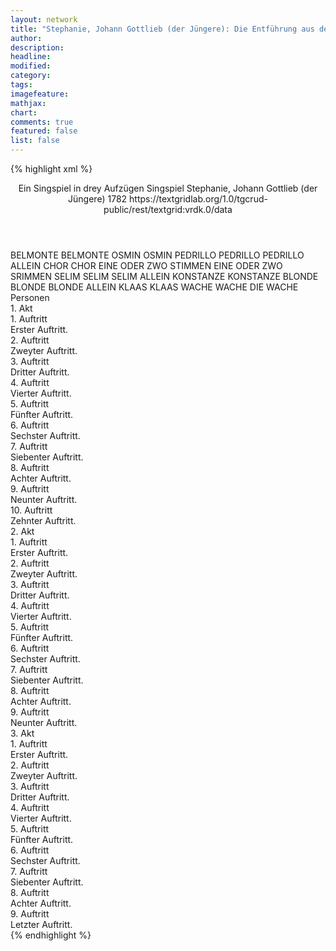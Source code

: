 ```yaml
---
layout: network
title: "Stephanie, Johann Gottlieb (der Jüngere): Die Entführung aus dem Serail (1782)"
author:
description:
headline:
modified:
category:
tags:
imagefeature: 
mathjax: 
chart: 
comments: true
featured: false
list: false
---
```

{% highlight xml %}
<?xml-model href="https://raw.githubusercontent.com/DLiNa/project/master/rules/lina.rnc"?><?xml-model href="https://raw.githubusercontent.com/DLiNa/project/master/rules/lina.sch"?>
<play xmlns="http://lina.digital">
  <header>
    <title>Die Entführung aus dem Serail</title>
    <subtitle>Ein Singspiel in drey Aufzügen</subtitle>
    <genretitle>Singspiel</genretitle>
    <author>Stephanie, Johann Gottlieb (der Jüngere)</author>
    <date type="print"/>
    <date type="premiere">1782</date>
    <date type="written"/>
    <source>https://textgridlab.org/1.0/tgcrud-public/rest/textgrid:vrdk.0/data</source>
  </header>
  <personae>
    <character>
      <name>BELMONTE</name>
      <alias xml:id="belmonte">
        <name>BELMONTE</name>
      </alias>
    </character>
    <character>
      <name>OSMIN</name>
      <alias xml:id="osmin">
        <name>OSMIN</name>
      </alias>
    </character>
    <character>
      <name>PEDRILLO</name>
      <alias xml:id="pedrillo">
        <name>PEDRILLO</name>
      </alias>
      <alias xml:id="pedrillo_allein">
        <name>PEDRILLO ALLEIN</name>
      </alias>
    </character>
    <character>
      <name>CHOR</name>
      <alias xml:id="chor">
        <name>CHOR</name>
      </alias>
    </character>
    <character>
      <name>EINE ODER ZWO STIMMEN</name>
      <alias xml:id="eine_oder_zwo_srimmen">
        <name>EINE ODER ZWO SRIMMEN</name>
      </alias>
    </character>
    <character>
      <name>SELIM</name>
      <alias xml:id="selim">
        <name>SELIM</name>
      </alias>
      <alias xml:id="selim_allein">
        <name>SELIM ALLEIN</name>
      </alias>
    </character>
    <character>
      <name>KONSTANZE</name>
      <alias xml:id="konstanze">
        <name>KONSTANZE</name>
      </alias>
    </character>
    <character>
      <name>BLONDE</name>
      <alias xml:id="blonde">
        <name>BLONDE</name>
      </alias>
      <alias xml:id="blonde_allein">
        <name>BLONDE ALLEIN</name>
      </alias>
    </character>
    <character>
      <name>KLAAS</name>
      <alias xml:id="klaas">
        <name>KLAAS</name>
      </alias>
    </character>
    <character>
      <name>WACHE</name>
      <alias xml:id="wache">
        <name>WACHE</name>
      </alias>
      <alias xml:id="die_wache">
        <name>DIE WACHE</name>
      </alias>
    </character>
  </personae>
  <text>
    <div>
      <head>Personen</head>
    </div>
    <div>
      <head>1. Akt</head>
      <div>
        <head>1. Auftritt</head>
        <div>
          <head>Erster Auftritt.</head>
          <sp who="#belmonte">
            <amount n="1" unit="speech_acts"/>
            <amount n="54" unit="words"/>
            <amount n="9" unit="lines"/>
            <amount n="271" unit="chars"/>
          </sp>
        </div>
      </div>
      <div>
        <head>2. Auftritt</head>
        <div>
          <head>Zweyter Auftritt.</head>
          <sp who="#osmin">
            <amount n="19" unit="speech_acts"/>
            <amount n="224" unit="words"/>
            <amount n="44" unit="lines"/>
            <amount n="1242" unit="chars"/>
          </sp>
          <sp who="#belmonte">
            <amount n="19" unit="speech_acts"/>
            <amount n="159" unit="words"/>
            <amount n="27" unit="lines"/>
            <amount n="825" unit="chars"/>
          </sp>
        </div>
      </div>
      <div>
        <head>3. Auftritt</head>
        <div>
          <head>Dritter Auftritt.</head>
          <sp who="#osmin">
            <amount n="6" unit="speech_acts"/>
            <amount n="244" unit="words"/>
            <amount n="28" unit="lines"/>
            <amount n="1338" unit="chars"/>
          </sp>
          <sp who="#pedrillo">
            <amount n="5" unit="speech_acts"/>
            <amount n="69" unit="words"/>
            <amount n="4" unit="lines"/>
            <amount n="344" unit="chars"/>
          </sp>
        </div>
      </div>
      <div>
        <head>4. Auftritt</head>
        <div>
          <head>Vierter Auftritt.</head>
          <sp who="#pedrillo">
            <amount n="12" unit="speech_acts"/>
            <amount n="518" unit="words"/>
            <amount n="1" unit="lines"/>
            <amount n="2925" unit="chars"/>
          </sp>
          <sp who="#belmonte">
            <amount n="11" unit="speech_acts"/>
            <amount n="125" unit="words"/>
            <amount n="9" unit="lines"/>
            <amount n="632" unit="chars"/>
          </sp>
        </div>
      </div>
      <div>
        <head>5. Auftritt</head>
        <div>
          <head>Fünfter Auftritt.</head>
          <sp who="#belmonte">
            <amount n="1" unit="speech_acts"/>
            <amount n="74" unit="words"/>
            <amount n="14" unit="lines"/>
            <amount n="373" unit="chars"/>
          </sp>
          <sp who="#pedrillo">
            <amount n="1" unit="speech_acts"/>
            <amount n="13" unit="words"/>
            <amount n="1" unit="lines"/>
            <amount n="91" unit="chars"/>
          </sp>
        </div>
      </div>
      <div>
        <head>6. Auftritt</head>
        <div>
          <head>Sechster Auftritt.</head>
          <sp who="#chor #eine_oder_zwo_srimmen">
            <amount n="2" unit="speech_acts"/>
            <amount n="34" unit="words"/>
            <amount n="8" unit="lines"/>
            <amount n="206" unit="chars"/>
          </sp>
          <sp who="#eine_oder_zwo_srimmen">
            <amount n="1" unit="speech_acts"/>
            <amount n="24" unit="words"/>
            <amount n="8" unit="lines"/>
            <amount n="138" unit="chars"/>
          </sp>
        </div>
      </div>
      <div>
        <head>7. Auftritt</head>
        <div>
          <head>Siebenter Auftritt.</head>
          <sp who="#selim">
            <amount n="9" unit="speech_acts"/>
            <amount n="171" unit="words"/>
            <amount n="7" unit="lines"/>
            <amount n="911" unit="chars"/>
          </sp>
          <sp who="#konstanze">
            <amount n="9" unit="speech_acts"/>
            <amount n="208" unit="words"/>
            <amount n="16" unit="lines"/>
            <amount n="1098" unit="chars"/>
          </sp>
        </div>
      </div>
      <div>
        <head>8. Auftritt</head>
        <div>
          <head>Achter Auftritt.</head>
          <sp who="#selim">
            <amount n="3" unit="speech_acts"/>
            <amount n="75" unit="words"/>
            <amount n="1" unit="lines"/>
            <amount n="429" unit="chars"/>
          </sp>
          <sp who="#pedrillo">
            <amount n="2" unit="speech_acts"/>
            <amount n="46" unit="words"/>
            <amount n="1" unit="lines"/>
            <amount n="263" unit="chars"/>
          </sp>
          <sp who="#belmonte">
            <amount n="1" unit="speech_acts"/>
            <amount n="17" unit="words"/>
            <amount n="1" unit="lines"/>
            <amount n="97" unit="chars"/>
          </sp>
        </div>
      </div>
      <div>
        <head>9. Auftritt</head>
        <div>
          <head>Neunter Auftritt.</head>
          <sp who="#pedrillo">
            <amount n="4" unit="speech_acts"/>
            <amount n="138" unit="words"/>
            <amount n="1" unit="lines"/>
            <amount n="772" unit="chars"/>
          </sp>
          <sp who="#belmonte">
            <amount n="3" unit="speech_acts"/>
            <amount n="56" unit="words"/>
            <amount n="2" unit="lines"/>
            <amount n="261" unit="chars"/>
          </sp>
        </div>
      </div>
      <div>
        <head>10. Auftritt</head>
        <div>
          <head>Zehnter Auftritt.</head>
          <sp who="#osmin">
            <amount n="12" unit="speech_acts"/>
            <amount n="203" unit="words"/>
            <amount n="13" unit="lines"/>
            <amount n="1063" unit="chars"/>
          </sp>
          <sp who="#pedrillo">
            <amount n="6" unit="speech_acts"/>
            <amount n="50" unit="words"/>
            <amount n="6" unit="lines"/>
            <amount n="286" unit="chars"/>
          </sp>
          <sp who="#belmonte">
            <amount n="2" unit="speech_acts"/>
            <amount n="16" unit="words"/>
            <amount n="2" unit="lines"/>
            <amount n="94" unit="chars"/>
          </sp>
          <sp who="#belmonte #pedrillo">
            <amount n="5" unit="speech_acts"/>
            <amount n="28" unit="words"/>
            <amount n="6" unit="lines"/>
            <amount n="132" unit="chars"/>
          </sp>
        </div>
      </div>
    </div>
    <div>
      <head>2. Akt</head>
      <div>
        <head>1. Auftritt</head>
        <div>
          <head>Erster Auftritt.</head>
          <sp who="#blonde">
            <amount n="22" unit="speech_acts"/>
            <amount n="481" unit="words"/>
            <amount n="28" unit="lines"/>
            <amount n="2663" unit="chars"/>
          </sp>
          <sp who="#osmin">
            <amount n="21" unit="speech_acts"/>
            <amount n="347" unit="words"/>
            <amount n="23" unit="lines"/>
            <amount n="1802" unit="chars"/>
          </sp>
        </div>
      </div>
      <div>
        <head>2. Auftritt</head>
        <div>
          <head>Zweyter Auftritt.</head>
          <sp who="#blonde">
            <amount n="7" unit="speech_acts"/>
            <amount n="222" unit="words"/>
            <amount n="2" unit="lines"/>
            <amount n="1240" unit="chars"/>
          </sp>
          <sp who="#konstanze">
            <amount n="6" unit="speech_acts"/>
            <amount n="177" unit="words"/>
            <amount n="19" unit="lines"/>
            <amount n="995" unit="chars"/>
          </sp>
        </div>
      </div>
      <div>
        <head>3. Auftritt</head>
        <div>
          <head>Dritter Auftritt.</head>
          <sp who="#selim">
            <amount n="5" unit="speech_acts"/>
            <amount n="75" unit="words"/>
            <amount n="4" unit="lines"/>
            <amount n="389" unit="chars"/>
          </sp>
          <sp who="#konstanze">
            <amount n="5" unit="speech_acts"/>
            <amount n="209" unit="words"/>
            <amount n="18" unit="lines"/>
            <amount n="1122" unit="chars"/>
          </sp>
        </div>
      </div>
      <div>
        <head>4. Auftritt</head>
        <div>
          <head>Vierter Auftritt.</head>
          <sp who="#selim_allein">
            <amount n="1" unit="speech_acts"/>
            <amount n="83" unit="words"/>
            <amount n="431" unit="chars"/>
          </sp>
        </div>
      </div>
      <div>
        <head>5. Auftritt</head>
        <div>
          <head>Fünfter Auftritt.</head>
          <sp who="#blonde_allein">
            <amount n="1" unit="speech_acts"/>
            <amount n="88" unit="words"/>
            <amount n="464" unit="chars"/>
          </sp>
        </div>
      </div>
      <div>
        <head>6. Auftritt</head>
        <div>
          <head>Sechster Auftritt.</head>
          <sp who="#pedrillo">
            <amount n="10" unit="speech_acts"/>
            <amount n="214" unit="words"/>
            <amount n="4" unit="lines"/>
            <amount n="1221" unit="chars"/>
          </sp>
          <sp who="#blonde">
            <amount n="10" unit="speech_acts"/>
            <amount n="132" unit="words"/>
            <amount n="15" unit="lines"/>
            <amount n="793" unit="chars"/>
          </sp>
        </div>
      </div>
      <div>
        <head>7. Auftritt</head>
        <div>
          <head>Siebenter Auftritt.</head>
          <sp who="#pedrillo_allein">
            <amount n="1" unit="speech_acts"/>
            <amount n="79" unit="words"/>
            <amount n="11" unit="lines"/>
            <amount n="424" unit="chars"/>
          </sp>
        </div>
      </div>
      <div>
        <head>8. Auftritt</head>
        <div>
          <head>Achter Auftritt.</head>
          <sp who="#osmin">
            <amount n="14" unit="speech_acts"/>
            <amount n="291" unit="words"/>
            <amount n="12" unit="lines"/>
            <amount n="1325" unit="chars"/>
          </sp>
          <sp who="#pedrillo">
            <amount n="14" unit="speech_acts"/>
            <amount n="456" unit="words"/>
            <amount n="11" unit="lines"/>
            <amount n="2466" unit="chars"/>
          </sp>
          <sp who="#osmin #pedrillo">
            <amount n="2" unit="speech_acts"/>
            <amount n="27" unit="words"/>
            <amount n="7" unit="lines"/>
            <amount n="143" unit="chars"/>
          </sp>
        </div>
      </div>
      <div>
        <head>9. Auftritt</head>
        <div>
          <head>Neunter Auftritt.</head>
          <sp who="#pedrillo">
            <amount n="9" unit="speech_acts"/>
            <amount n="197" unit="words"/>
            <amount n="10" unit="lines"/>
            <amount n="1040" unit="chars"/>
          </sp>
          <sp who="#belmonte">
            <amount n="14" unit="speech_acts"/>
            <amount n="235" unit="words"/>
            <amount n="36" unit="lines"/>
            <amount n="1277" unit="chars"/>
          </sp>
          <sp who="#konstanze">
            <amount n="16" unit="speech_acts"/>
            <amount n="217" unit="words"/>
            <amount n="33" unit="lines"/>
            <amount n="1101" unit="chars"/>
          </sp>
          <sp who="#blonde">
            <amount n="8" unit="speech_acts"/>
            <amount n="94" unit="words"/>
            <amount n="15" unit="lines"/>
            <amount n="472" unit="chars"/>
          </sp>
          <sp who="#pedrillo #belmonte #konstanze #blonde">
            <amount n="1" unit="speech_acts"/>
            <amount n="20" unit="words"/>
            <amount n="4" unit="lines"/>
            <amount n="123" unit="chars"/>
          </sp>
          <sp who="#belmonte #pedrillo">
            <amount n="1" unit="speech_acts"/>
            <amount n="37" unit="words"/>
            <amount n="8" unit="lines"/>
            <amount n="206" unit="chars"/>
          </sp>
          <sp who="#pedrillo #belmonte">
            <amount n="1" unit="speech_acts"/>
            <amount n="4" unit="words"/>
            <amount n="2" unit="lines"/>
            <amount n="24" unit="chars"/>
          </sp>
          <sp who="#konstanze #blonde">
            <amount n="1" unit="speech_acts"/>
            <amount n="4" unit="words"/>
            <amount n="2" unit="lines"/>
            <amount n="24" unit="chars"/>
          </sp>
          <sp who="#pedrillo #belmonte #konstanze #blonde">
            <amount n="1" unit="speech_acts"/>
            <amount n="25" unit="words"/>
            <amount n="5" unit="lines"/>
            <amount n="132" unit="chars"/>
          </sp>
        </div>
      </div>
    </div>
    <div>
      <head>3. Akt</head>
      <div>
        <head>1. Auftritt</head>
        <div>
          <head>Erster Auftritt.</head>
          <sp who="#pedrillo">
            <amount n="4" unit="speech_acts"/>
            <amount n="128" unit="words"/>
            <amount n="689" unit="chars"/>
          </sp>
          <sp who="#klaas">
            <amount n="3" unit="speech_acts"/>
            <amount n="53" unit="words"/>
            <amount n="2" unit="lines"/>
            <amount n="265" unit="chars"/>
          </sp>
        </div>
      </div>
      <div>
        <head>2. Auftritt</head>
        <div>
          <head>Zweyter Auftritt.</head>
          <sp who="#pedrillo">
            <amount n="3" unit="speech_acts"/>
            <amount n="101" unit="words"/>
            <amount n="1" unit="lines"/>
            <amount n="535" unit="chars"/>
          </sp>
          <sp who="#belmonte">
            <amount n="3" unit="speech_acts"/>
            <amount n="14" unit="words"/>
            <amount n="3" unit="lines"/>
            <amount n="86" unit="chars"/>
          </sp>
        </div>
      </div>
      <div>
        <head>3. Auftritt</head>
        <div>
          <head>Dritter Auftritt.</head>
          <sp who="#belmonte">
            <amount n="1" unit="speech_acts"/>
            <amount n="75" unit="words"/>
            <amount n="6" unit="lines"/>
            <amount n="395" unit="chars"/>
          </sp>
        </div>
      </div>
      <div>
        <head>4. Auftritt</head>
        <div>
          <head>Vierter Auftritt.</head>
          <sp who="#pedrillo">
            <amount n="10" unit="speech_acts"/>
            <amount n="425" unit="words"/>
            <amount n="24" unit="lines"/>
            <amount n="2256" unit="chars"/>
          </sp>
          <sp who="#belmonte">
            <amount n="7" unit="speech_acts"/>
            <amount n="55" unit="words"/>
            <amount n="7" unit="lines"/>
            <amount n="298" unit="chars"/>
          </sp>
          <sp who="#konstanze">
            <amount n="2" unit="speech_acts"/>
            <amount n="23" unit="words"/>
            <amount n="1" unit="lines"/>
            <amount n="123" unit="chars"/>
          </sp>
        </div>
      </div>
      <div>
        <head>5. Auftritt</head>
        <div>
          <head>Fünfter Auftritt.</head>
          <sp who="#osmin">
            <amount n="15" unit="speech_acts"/>
            <amount n="344" unit="words"/>
            <amount n="19" unit="lines"/>
            <amount n="1934" unit="chars"/>
          </sp>
          <sp who="#blonde">
            <amount n="1" unit="speech_acts"/>
            <amount n="6" unit="words"/>
            <amount n="1" unit="lines"/>
            <amount n="38" unit="chars"/>
          </sp>
          <sp who="#pedrillo">
            <amount n="4" unit="speech_acts"/>
            <amount n="65" unit="words"/>
            <amount n="3" unit="lines"/>
            <amount n="371" unit="chars"/>
          </sp>
          <sp who="#pedrillo #blonde">
            <amount n="1" unit="speech_acts"/>
            <amount n="9" unit="words"/>
            <amount n="1" unit="lines"/>
            <amount n="47" unit="chars"/>
          </sp>
          <sp who="#wache">
            <amount n="4" unit="speech_acts"/>
            <amount n="26" unit="words"/>
            <amount n="4" unit="lines"/>
            <amount n="146" unit="chars"/>
          </sp>
          <sp who="#belmonte">
            <amount n="2" unit="speech_acts"/>
            <amount n="38" unit="words"/>
            <amount n="1" unit="lines"/>
            <amount n="190" unit="chars"/>
          </sp>
          <sp who="#konstanze">
            <amount n="1" unit="speech_acts"/>
            <amount n="3" unit="words"/>
            <amount n="1" unit="lines"/>
            <amount n="18" unit="chars"/>
          </sp>
          <sp who="#belmonte #konstanze">
            <amount n="1" unit="speech_acts"/>
            <amount n="6" unit="words"/>
            <amount n="1" unit="lines"/>
            <amount n="38" unit="chars"/>
          </sp>
        </div>
      </div>
      <div>
        <head>6. Auftritt</head>
        <div>
          <head>Sechster Auftritt.</head>
          <sp who="#selim">
            <amount n="9" unit="speech_acts"/>
            <amount n="228" unit="words"/>
            <amount n="5" unit="lines"/>
            <amount n="1277" unit="chars"/>
          </sp>
          <sp who="#osmin">
            <amount n="4" unit="speech_acts"/>
            <amount n="127" unit="words"/>
            <amount n="2" unit="lines"/>
            <amount n="669" unit="chars"/>
          </sp>
          <sp who="#konstanze">
            <amount n="2" unit="speech_acts"/>
            <amount n="61" unit="words"/>
            <amount n="1" unit="lines"/>
            <amount n="315" unit="chars"/>
          </sp>
          <sp who="#belmonte">
            <amount n="3" unit="speech_acts"/>
            <amount n="78" unit="words"/>
            <amount n="2" unit="lines"/>
            <amount n="423" unit="chars"/>
          </sp>
        </div>
      </div>
      <div>
        <head>7. Auftritt</head>
        <div>
          <head>Siebenter Auftritt.</head>
          <sp who="#belmonte">
            <amount n="4" unit="speech_acts"/>
            <amount n="50" unit="words"/>
            <amount n="10" unit="lines"/>
            <amount n="303" unit="chars"/>
          </sp>
          <sp who="#konstanze">
            <amount n="4" unit="speech_acts"/>
            <amount n="57" unit="words"/>
            <amount n="10" unit="lines"/>
            <amount n="316" unit="chars"/>
          </sp>
          <sp who="#belmonte #konstanze">
            <amount n="4" unit="speech_acts"/>
            <amount n="59" unit="words"/>
            <amount n="11" unit="lines"/>
            <amount n="300" unit="chars"/>
          </sp>
        </div>
      </div>
      <div>
        <head>8. Auftritt</head>
        <div>
          <head>Achter Auftritt.</head>
          <sp who="#pedrillo">
            <amount n="2" unit="speech_acts"/>
            <amount n="105" unit="words"/>
            <amount n="605" unit="chars"/>
          </sp>
          <sp who="#blonde">
            <amount n="1" unit="speech_acts"/>
            <amount n="16" unit="words"/>
            <amount n="1" unit="lines"/>
            <amount n="83" unit="chars"/>
          </sp>
        </div>
      </div>
      <div>
        <head>9. Auftritt</head>
        <div>
          <head>Letzter Auftritt.</head>
          <sp who="#selim">
            <amount n="7" unit="speech_acts"/>
            <amount n="217" unit="words"/>
            <amount n="2" unit="lines"/>
            <amount n="1242" unit="chars"/>
          </sp>
          <sp who="#belmonte">
            <amount n="2" unit="speech_acts"/>
            <amount n="73" unit="words"/>
            <amount n="6" unit="lines"/>
            <amount n="387" unit="chars"/>
          </sp>
          <sp who="#konstanze">
            <amount n="2" unit="speech_acts"/>
            <amount n="42" unit="words"/>
            <amount n="6" unit="lines"/>
            <amount n="230" unit="chars"/>
          </sp>
          <sp who="#pedrillo">
            <amount n="2" unit="speech_acts"/>
            <amount n="57" unit="words"/>
            <amount n="5" unit="lines"/>
            <amount n="282" unit="chars"/>
          </sp>
          <sp who="#osmin">
            <amount n="4" unit="speech_acts"/>
            <amount n="84" unit="words"/>
            <amount n="15" unit="lines"/>
            <amount n="484" unit="chars"/>
          </sp>
          <sp who="#selim #belmonte #konstanze #pedrillo #osmin #blonde #die_wache">
            <amount n="2" unit="speech_acts"/>
            <amount n="39" unit="words"/>
            <amount n="7" unit="lines"/>
            <amount n="212" unit="chars"/>
          </sp>
          <sp who="#blonde">
            <amount n="1" unit="speech_acts"/>
            <amount n="43" unit="words"/>
            <amount n="6" unit="lines"/>
            <amount n="207" unit="chars"/>
          </sp>
          <sp who="#die_wache">
            <amount n="1" unit="speech_acts"/>
            <amount n="18" unit="words"/>
            <amount n="4" unit="lines"/>
            <amount n="104" unit="chars"/>
          </sp>
        </div>
      </div>
    </div>
  </text>
</play>
{% endhighlight %}
